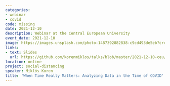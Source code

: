 ```yaml
---
categories:
- webinar
- covid
code: missing
date: 2021-12-10
description: Webinar at the Central European University
event_date: 2021-12-10
image: https://images.unsplash.com/photo-1487392882838-c9cd493de5eb?crop=entropy&cs=tinysrgb&fit=max&fm=jpg&ixid=M3w2ODAxOTV8MHwxfHJhbmRvbXx8fHx8fHx8fDE3MzI2NDM2MTZ8&ixlib=rb-4.0.3&q=80&w=1080
links:
- text: Slides
  url: https://github.com/korenmiklos/talks/blob/master/2021-12-10-ceu/README.pdf
location: online
project: social-distancing
speaker: Miklós Koren
title: 'When Time Really Matters: Analyzing Data in the Time of COVID'
---
```

